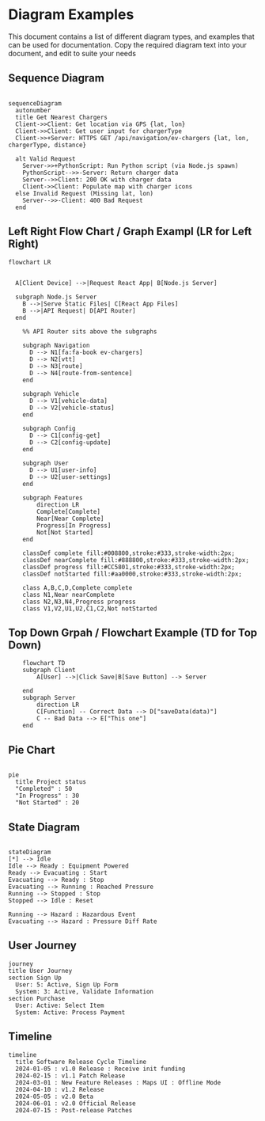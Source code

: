 # Diagram Examples

<p> This document contains a list of different diagram types, and examples that can be used for documentation. Copy the required diagram text into your document, and edit to suite your needs </p>


## Sequence Diagram

```Mermaid

sequenceDiagram
  autonumber
  title Get Nearest Chargers
  Client->>Client: Get location via GPS {lat, lon}
  Client->>Client: Get user input for chargerType
  Client->>+Server: HTTPS GET /api/navigation/ev-chargers {lat, lon, chargerType, distance}
  
  alt Valid Request
    Server->>+PythonScript: Run Python script (via Node.js spawn)
    PythonScript-->>-Server: Return charger data
    Server-->>Client: 200 OK with charger data
    Client->>Client: Populate map with charger icons
  else Invalid Request (Missing lat, lon)
    Server-->>-Client: 400 Bad Request
  end
  ```
## Left Right Flow Chart / Graph Exampl (LR for Left Right)

```Mermaid
flowchart LR
  

  A[Client Device] -->|Request React App| B[Node.js Server]

  subgraph Node.js Server
    B -->|Serve Static Files| C[React App Files]
    B -->|API Request| D[API Router]
  end
    
    %% API Router sits above the subgraphs
    
    subgraph Navigation
      D --> N1[fa:fa-book ev-chargers]
      D --> N2[vtt]
      D --> N3[route]
      D --> N4[route-from-sentence]
    end
    
    subgraph Vehicle
      D --> V1[vehicle-data]
      D --> V2[vehicle-status]
    end
    
    subgraph Config
      D --> C1[config-get]
      D --> C2[config-update]
    end
    
    subgraph User
      D --> U1[user-info]
      D --> U2[user-settings]
    end

    subgraph Features
        direction LR
        Complete[Complete]
        Near[Near Complete]
        Progress[In Progress]
        Not[Not Started]
    end

    classDef complete fill:#008800,stroke:#333,stroke-width:2px;
    classDef nearComplete fill:#888800,stroke:#333,stroke-width:2px;
    classDef progress fill:#CC5801,stroke:#333,stroke-width:2px;
    classDef notStarted fill:#aa0000,stroke:#333,stroke-width:2px;

    class A,B,C,D,Complete complete
    class N1,Near nearComplete
    class N2,N3,N4,Progress progress
    class V1,V2,U1,U2,C1,C2,Not notStarted
```

## Top Down Grpah / Flowchart Example (TD for Top Down)

```Mermaid
    flowchart TD
    subgraph Client
        A[User] -->|Click Save|B[Save Button] --> Server
        
    end
    subgraph Server
        direction LR
        C[Function] -- Correct Data --> D["saveData(data)"]
        C -- Bad Data --> E["This one"]
    end
```

## Pie Chart

```Mermaid

pie
  title Project status
  "Completed" : 50
  "In Progress" : 30
  "Not Started" : 20

  ```
## State Diagram

  ```Mermaid

stateDiagram
  [*] --> Idle
  Idle --> Ready : Equipment Powered
  Ready --> Evacuating : Start
  Evacuating --> Ready : Stop
  Evacuating --> Running : Reached Pressure
  Running --> Stopped : Stop
  Stopped --> Idle : Reset

  Running --> Hazard : Hazardous Event
  Evacuating --> Hazard : Pressure Diff Rate
  ```


  ## User Journey

  ```Mermaid
journey
  title User Journey
  section Sign Up
    User: 5: Active, Sign Up Form
    System: 3: Active, Validate Information
  section Purchase
    User: Active: Select Item
    System: Active: Process Payment

  ```

  ## Timeline

  ```Mermaid
 timeline
    title Software Release Cycle Timeline
    2024-01-05 : v1.0 Release : Receive init funding
    2024-02-15 : v1.1 Patch Release
    2024-03-01 : New Feature Releases : Maps UI : Offline Mode
    2024-04-10 : v1.2 Release
    2024-05-05 : v2.0 Beta
    2024-06-01 : v2.0 Official Release
    2024-07-15 : Post-release Patches
  ```